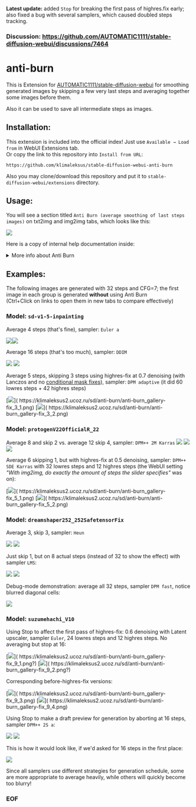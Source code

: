 **Latest update:** added `Stop` for breaking the first pass of highres.fix early; also fixed a bug with several samplers, which caused doubled steps tracking.

### Discussion: https://github.com/AUTOMATIC1111/stable-diffusion-webui/discussions/7464

# anti-burn

This is Extension for [AUTOMATIC1111/stable-diffusion-webui](https://github.com/AUTOMATIC1111/stable-diffusion-webui) for smoothing generated images by skipping a few very last steps and averaging together some images before them.

Also it can be used to save all intermediate steps as images.

## Installation:

This extension is included into the official index! Just use `Available → Load from` in WebUI Extensions tab.  
Or copy the link to this repository into `Install from URL`:
```
https://github.com/klimaleksus/stable-diffusion-webui-anti-burn
```
Also you may clone/download this repository and put it to `stable-diffusion-webui/extensions` directory.

## Usage:
You will see a section titled `Anti Burn (average smoothing of last steps images)` on txt2img and img2img tabs, which looks like this:

![](https://klimaleksus2.ucoz.ru/sd/anti-burn/anti-burn_gui-fix.png)

Here is a copy of internal help documentation inside:
<details><summary>More info about Anti Burn</summary>

Sometimes samplers produce burned-out images on last step, especially on overtrained models at low number of steps.  
By simply **throwing off the last iteration** or two, you can get more appealing result!

Also, many samples create subtle differences on image in the end at large step count generation, but don't actually increase its quality: each iteration is slightly corrupted in finer details.  
By **averaging several last images**, you can get much smoother and accurate softer version!

This extension can do both: drop a few last images and merge together some of the rest.

Unless the first checkbox (`Enable Anti Burn`) is checked, this extension will be disabled (and its controls are grayed-out).  
Otherwise, it intercepts internal sampling loop call to grab latent results of each step and store a queue of them in RAM until the end of the batch. Then, those samples will be VAE-rendered and averaged together, replacing the final result for the rest of processing.

To help you select the right values for skip and count average, you can use `Brute-force mode`: this extension will loop through all possible combinations in chosen limits (taking into account actual number of available samples) and render them separated, into a subfolder inside your /txt2img-images/ (or what you have set) directory.

If you want to actually see all of intermediate steps images, you can check `Store`-mode: then this extension will render and save latents just as sampler produces them, so it is very slow (but accurate, since it is not dependent on "Live preview" settings). To see just a few last steps, you should rather use Brute mode with Count=0 but high Skip, it will be much faster, but you won't get samples from the first pass of highres-fix this way.

Third slider `Stop` can be used to abort the sampling process after the specified number of steps, counting from the start. This can help to drop some steps of the first pass of highres-fix, because it is not possible otherwise (since Count and Skip are effective only for the second pass if highres.fix was enabled); but you'll have to calculate your desired last step index manually.  
Also Stop might help you to make draft generations without highres-fix if you set your total steps high, but use Anti Burn to stop early; this way your result will be more stable (comparing to full-step version) than if you had asked for less steps without stopping.

_Note: earlier, there was a bug with latent grabbing for samplers that invoke the model twice per step (Heun, DPM2/a, DPM++ 2Sa, DPM++ SDE / Karras). For them, Anti Burn averaged half-steps instead of proper steps, giving less noticeable result. If you need to replicate that behavior, set the `Revert` checkbox._  
_Also, for adaptive (DPM fast and DPM adaptive) and compvis samples (DDIM and PMLS), the final image is slightly different than what was stored from last model call. Now the proper image is processed as extra step for those samplers (Revert disables this too) and used in averaging._

The `Debug`-mode will make this extension replace only a half of image with averaged version: it will redraw just regions of top-right and bottom-left corner. This might help you to understand, whether the averaging is really working, and simplifies comparing of different sources (for example, checking: is the image in Brute and the corresponding unaffected copy in Store are actually rendered properly in normal operation with the same Count and Skip values?)

Filename pattern for Brute:  
`AntiBurn_<start_timestamp>_Brute_<batch_number>_<image_number>-Skip=<now_skipped>-Average=<now_averaged>.png`  
Filename pattern for Store:  
`AntiBurn_<start_timestamp>_Store_<batch_number>_<image_number>[-Pass=<highres_pass>]-Step=<current_step>.png`

- This extension prints useful lines in console output and also stores `AntiBurn:` section to Generate info, but it doesn’t automatically read those parameters back.  
- When there are less total steps than selected Skip, then an original image is returned instead.  
- When there are less steps than needed for Count averaging, then it outputs "Average:X;" in generation info and proceeds with what is available.  
- When Count=1, no averaging is performed, so use can use it when you need just Skip. Since all modes (Store/Debug/Brute/Count/Skip) can be used together simultaneously, you can set Count=1 and Skip=0 if you want only checked Store to be in effect.  
- Be careful when using xformers: sometimes your GPU will create different images in a row, even with very same settings! So you won't be able to correctly replicate an image of some previous step, which might mislead you when you start comparing things.  
- Math for averaging: take float pixel colors by three channels for all needed samples; find a median (most common/mean value) for each pixel color between samples; then average all samples with equal-weight addition and division on count; finally mix together that median and average, scale to 0-255 and store as integers.  
- You cannot set Skip or Count just for the first pass of highres.fix pipeline (since internal array of stored latents must be cleared between passes). But now you may use Stop slider to set step number after which you want to abort the lowres pass and continue to second pass.
- When using Stop, console output may show one step less than requested, because aborting makes it to skip over updating progress bar.

**TL;DR**

If your image is ugly, try to set `Count`, about to 2-4.  
If your image is burned, try to increase `Skip`, about to 1-2, but set Count to 0.  
If you want really smooth result, set both Skip and Count to something **higher**.  
The more _generation Steps_ you have, the less AntiBurn effect you will get.

</details>

## Examples:

The following images are generated with 32 steps and CFG=7; the first image in each group is generated **without** using Anti Burn   
(Ctrl+Click on links to open them in new tabs to compare effectively)

### Model: `sd-v1-5-inpainting`

Average 4 steps (that's fine), sampler: `Euler a`

[![](https://klimaleksus2.ucoz.ru/sd/anti-burn/anti-burn_gallery-fix_1_1.jpg)]( https://klimaleksus2.ucoz.ru/sd/anti-burn/anti-burn_gallery-fix_1_1.png)[![](https://klimaleksus2.ucoz.ru/sd/anti-burn/anti-burn_gallery-fix_1_2.jpg)]( https://klimaleksus2.ucoz.ru/sd/anti-burn/anti-burn_gallery-fix_1_2.png)

Average 16 steps (that's too much), sampler: `DDIM`

[![](https://klimaleksus2.ucoz.ru/sd/anti-burn/anti-burn_gallery-fix_2_1.jpg)]( https://klimaleksus2.ucoz.ru/sd/anti-burn/anti-burn_gallery-fix_2_1.png)
[![](https://klimaleksus2.ucoz.ru/sd/anti-burn/anti-burn_gallery-fix_2_2.jpg)]( https://klimaleksus2.ucoz.ru/sd/anti-burn/anti-burn_gallery-fix_2_2.png)

Average 5 steps, skipping 3 steps using highres-fix at 0.7 denoising (with Lanczos and no [conditional mask fixes](https://github.com/klimaleksus/stable-diffusion-webui-conditioning-highres-fix)), sampler: `DPM adaptive` (it did 60 lowres steps + 42 highres steps)

[![](https://klimaleksus2.ucoz.ru/sd/anti-burn/anti-burn_gallery-fix_3_1.jpg?)]( https://klimaleksus2.ucoz.ru/sd/anti-burn/anti-burn_gallery-fix_3_1.png)
[![](https://klimaleksus2.ucoz.ru/sd/anti-burn/anti-burn_gallery-fix_3_2.jpg?)]( https://klimaleksus2.ucoz.ru/sd/anti-burn/anti-burn_gallery-fix_3_2.png)

### Model: `protogenV22OfficialR_22`

Average 8 and skip 2 vs. average 12 skip 4, sampler: `DPM++ 2M Karras`
[![](https://klimaleksus2.ucoz.ru/sd/anti-burn/anti-burn_gallery-fix_4_1.jpg)]( https://klimaleksus2.ucoz.ru/sd/anti-burn/anti-burn_gallery-fix_4_1.png)
[![](https://klimaleksus2.ucoz.ru/sd/anti-burn/anti-burn_gallery-fix_4_2.jpg)]( https://klimaleksus2.ucoz.ru/sd/anti-burn/anti-burn_gallery-fix_4_2.png)
[![](https://klimaleksus2.ucoz.ru/sd/anti-burn/anti-burn_gallery-fix_4_3.jpg)]( https://klimaleksus2.ucoz.ru/sd/anti-burn/anti-burn_gallery-fix_4_3.png)

Average 6 skipping 1, but with highres-fix at 0.5 denoising, sampler: `DPM++ SDE Karras` with 32 lowres steps and 12 highres steps (the WebUI setting _"With img2img, do exactly the amount of steps the slider specifies"_ was on):

[![](https://klimaleksus2.ucoz.ru/sd/anti-burn/anti-burn_gallery-fix_5_1.jpg?)]( https://klimaleksus2.ucoz.ru/sd/anti-burn/anti-burn_gallery-fix_5_1.png)
[![](https://klimaleksus2.ucoz.ru/sd/anti-burn/anti-burn_gallery-fix_5_2.jpg?)]( https://klimaleksus2.ucoz.ru/sd/anti-burn/anti-burn_gallery-fix_5_2.png)

### Model: `dreamshaper252_252SafetensorFix`

Average 3, skip 3, sampler: `Heun`

[![](https://klimaleksus2.ucoz.ru/sd/anti-burn/anti-burn_gallery-fix_6_1.jpg)]( https://klimaleksus2.ucoz.ru/sd/anti-burn/anti-burn_gallery-fix_6_1.png)
[![](https://klimaleksus2.ucoz.ru/sd/anti-burn/anti-burn_gallery-fix_6_2.jpg)]( https://klimaleksus2.ucoz.ru/sd/anti-burn/anti-burn_gallery-fix_6_2.png)

Just skip 1, but on 8 actual steps (instead of 32 to show the effect) with sampler `LMS`:

[![](https://klimaleksus2.ucoz.ru/sd/anti-burn/anti-burn_gallery-fix_7_1.jpg)]( https://klimaleksus2.ucoz.ru/sd/anti-burn/anti-burn_gallery-fix_7_1.png)
[![](https://klimaleksus2.ucoz.ru/sd/anti-burn/anti-burn_gallery-fix_7_2.jpg)]( https://klimaleksus2.ucoz.ru/sd/anti-burn/anti-burn_gallery-fix_7_2.png)

Debug-mode demonstration: average all 32 steps, sampler `DPM fast`, notice blurred diagonal cells:

[![](https://klimaleksus2.ucoz.ru/sd/anti-burn/anti-burn_gallery-fix_8_1.jpg)]( https://klimaleksus2.ucoz.ru/sd/anti-burn/anti-burn_gallery-fix_8_1.png)

### Model: `suzumehachi_V10`

Using Stop to affect the first pass of highres-fix: 0.6 denoising with Latent upscaler, sampler `Euler`, 24 lowres steps and 12 highres steps. No averaging but stop at 16:

[![](https://klimaleksus2.ucoz.ru/sd/anti-burn/anti-burn_gallery-fix_9_1.jpg?)]( https://klimaleksus2.ucoz.ru/sd/anti-burn/anti-burn_gallery-fix_9_1.png?)
[![](https://klimaleksus2.ucoz.ru/sd/anti-burn/anti-burn_gallery-fix_9_2.jpg?)]( https://klimaleksus2.ucoz.ru/sd/anti-burn/anti-burn_gallery-fix_9_2.png?)

Corresponding before-highres-fix versions:

[![](https://klimaleksus2.ucoz.ru/sd/anti-burn/anti-burn_gallery-fix_9_3.jpg?)]( https://klimaleksus2.ucoz.ru/sd/anti-burn/anti-burn_gallery-fix_9_3.png)
[![](https://klimaleksus2.ucoz.ru/sd/anti-burn/anti-burn_gallery-fix_9_4.jpg?)]( https://klimaleksus2.ucoz.ru/sd/anti-burn/anti-burn_gallery-fix_9_4.png)

Using Stop to make a draft preview for generation by aborting at 16 steps, sampler `DPM++ 2S a`:

[![](https://klimaleksus2.ucoz.ru/sd/anti-burn/anti-burn_gallery-fix_10_1.jpg)]( https://klimaleksus2.ucoz.ru/sd/anti-burn/anti-burn_gallery-fix_10_1.png)
[![](https://klimaleksus2.ucoz.ru/sd/anti-burn/anti-burn_gallery-fix_10_2.jpg)]( https://klimaleksus2.ucoz.ru/sd/anti-burn/anti-burn_gallery-fix_10_2.png)

This is how it would look like, if we'd asked for 16 steps in the first place:

[![](https://klimaleksus2.ucoz.ru/sd/anti-burn/anti-burn_gallery-fix_10_3.jpg)]( https://klimaleksus2.ucoz.ru/sd/anti-burn/anti-burn_gallery-fix_10_3.png)

Since all samplers use different strategies for generation schedule, some are more appropriate to average heavily, while others will quickly become too blurry!

### EOF
